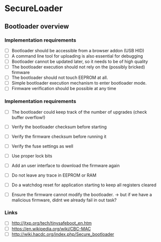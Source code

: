 # SecureLoader


## Bootloader overview

### Implementation requirements
- [ ] Bootloader should be accessible from a browser addon (USB HID)
- [ ] A command line tool for uploading is also essential for debugging
- [ ] Bootloader cannot be updated later, so it needs to be of high quality
- [ ] The bootloader execution should not rely on the (possibly bricked) firmware
- [ ] The bootloader should not touch EEPROM at all.
- [ ] Simple bootloader execution mechanism to enter bootloader mode.
- [ ] Firmware verification should be possible at any time

### Implementation requirements
- [ ] The bootloader could keep track of the number of upgrades (check buffer overflow!)
- [ ] Verify the bootloader checksum before starting
- [ ] Verify the firmware checksum before running it
- [ ] Verify the fuse settings as well
- [ ] Use proper lock bits
- [ ] Add an user interface to download the firmware again
- [ ] Do not leave any trace in EEPROM or RAM
- [ ] Do a watchdog reset for application starting to keep all registers cleared
- [ ] Ensure the firmware cannot modify the bootloader. -> but if we have a malicious firmware, didnt we already fail in out task?


### Links
 - [ ] http://jtxp.org/tech/tinysafeboot_en.htm
 - [ ] https://en.wikipedia.org/wiki/CBC-MAC
 - [ ] http://wiki.hacdc.org/index.php/Secure_bootloader
